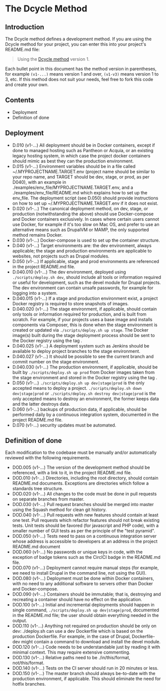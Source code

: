 The Dcycle Method
=====

Introduction
-----

The Dcycle method defines a development method. If you are using the Dcycle method for your project, you can enter this into your project's README.md file:

> Using the [Dcycle method](https://github.com/dcycle/dcycle-method) version 1.

Each bullet point in this document has the method version in parentheses, for example `(v1-...)` means version 1 and over, `(v1-v3)` means version 1 to 3, etc. If this method does not suit your needs, feel free to fork this code and create your own.

Contents
-----

* Deployment
* Definition of done

Deployment
-----

* D.010 (v1-...) All deployment should be in Docker containers, except if done to managed hosting such as Pantheon or Acquia, or an existing legacy hosting system, in which case the project docker containers should mimic as best they can the production environment.
* D.015 (v1-...) Environment variables should be in a file called ~/.MYPROJECTNAME.TARGET.env (project name should be similar to your repo name, and TARGET should be dev, stage, or prod, as per D040), with an example in ./examples/env_file/MYPROJECTNAME.TARGET.env, and a ./examples/env_file/README.md which explains how to set up the env_file. The deployment script (see D.050) should provide instructions on how to set up ~/.MYPROJECTNAME.TARGET.env if it does not exist.
* D.020 (v1-...) The canonical deployment method, on dev, stage, or production (notwithstanding the above) should use Docker-compose and Docker containers exclusively. In cases where certain users cannot use Docker, for example if it's too slow on Mac OS, and prefer to use an alternative means such as DrupalVM or MAMP, the only supported method remains Docker.
* D.030 (v1-...) Docker-compose is used to set up the container structure.
* D.040 (v1-...) Target environments are: the dev environment, always applicable; the stage and production environments are applicable to websites, not projects such as Drupal modules.
* D.050 (v1-...) If applicable, stage and prod environments are referenced in the project README.md file.
* D.040.010 (v1-...) The dev environment, deployed using `./scripts/deploy.sh dev`, should include all tools or information required or useful for development, such as the devel module for Drupal projects. The dev environment can contain unsafe passwords, for example for logging into a system.
* D.040.015 (v1-...) If a stage and production environment exist, a project Docker registry is required to store snapshots of images. 
* D.040.020 (v1-...) The stage environment, if applicable, should contain only tools or information required for production, and is built from scratch. For example, if your projects uses a base image and installs components via Composer, this is done when the stage environment is created or updated via `./scripts/deploy.sh up stage`. The Docker image(s) built during the stage deployment process should be sent to the Docker registry using the tag <branch>.
* D.040.025 (v1-...) A deployment system such as Jenkins should be available to deploy project branches to the stage environment. 
* D.040.027 (v1-...) It should be possible to see the current branch and commit number on the stage environment. 
* D.040.030 (v1-...) The production environment, if applicable, should be built by `./scripts/deploy.sh up prod` from Docker images taken from the stage environment and stored in the Docker registry using the tag <master>.
* D.050 (v1-...) `./scripts/deploy.sh up dev|stage|prod` is the only accepted means to deploy a project. `./scripts/deploy.sh down dev|stage|prod` or `./scripts/deploy.sh destroy dev|stage|prod` is the only accepted means to destroy an environment, the former keeps data and the latter destroys data.
* D.060 (v1-...) backups of production data, if applicable, should be performed daily by a continuous integration system, documented in the project README.md file.
* D.070 (v1-...) security updates must be automated.

Definition of done
-----

Each modification to the codebase must be manually and/or automatically reviewed with the following requirements.

* DOD.005 (v1-...) The version of the development method should be referenced, with a link to it, in the project README.md file.
* DOD.010 (v1-...) Directories, including the root directory, should contain README.md documents. Exceptions are directories which follow a standards tree structure.
* DOD.020 (v1-...) All changes to the code must be done in pull requests on separate branches from master.
* DOD.030 (v1-...) Pull request branches should be merged into master using the Squash method for clean git history.
* DOD.040 (v1-...) Pull requests with new features should contain at least one test. Pull requests which refactor features should not break existing tests. Unit tests should be favored (for javascript and PHP code), with a smaller number of GUI tests as per the principle of the "test pyramid".
* DOD.050 (v1-...) Tests need to pass on a continuous integration server whose address is accessible to developers at an address in the project README.md document
* DOD.060 (v1-...) No passwords or unique keys in code, with the exception of badge tokens such as the CirclCI badge in the README.md file.
* DOD.070 (v1-...) Deployment cannot require manual steps (for example, we need to install Drupal in the command line, not using the GUI).
* DOD.080 (v1-...) Deployment must be done within Docker containers, with no need to any additional software to servers other than Docker and Docker-compose.
* DOD.090 (v1-...) Containers should be immutable; that is, destroying and recreating a container should have no effect on the application.
* DOD.100 (v1-...) Initial and incremental deployments should happen in single command, `./scripts/deploy.sh up dev|stage|prod`, documented in the README.md file; the user should obtain everything needed in the output.
* DOD.110 (v1-...) Anything not required on production should be only on dev: ./deploy.sh can use a dev Dockerfile which is based on the production Dockerfile. For example, in the case of Drupal, Dockerfile-dev might contain a command to download and install the devel module.
* DOD.120 (v1-...) Code needs to be understandable just by reading it with minimal context. This may require extensive commenting.
* DOD.130 (v1-...) Relative paths need to be ./in/this/format, not/this/format.
* DOD.140 (v1-...) Tests on the CI server should run in 20 minutes or less.
* DOD.150 (v1-...) The master branch should always be-to-date with the production environment, if applicable. This should eliminate the need for hotfix branches.

